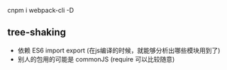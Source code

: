 cnpm i webpack-cli -D
## tree-shaking
- 依赖 ES6 import export (在js编译的时候，就能够分析出哪些模块用到了)
- 别人的包用的可能是 commonJS (require 可以比较随意)